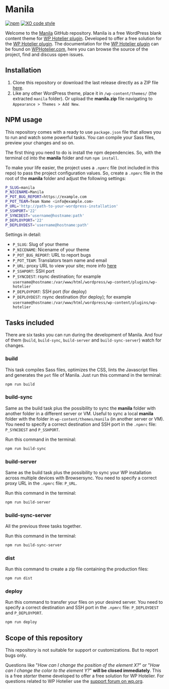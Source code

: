 # Manila
[![npm](https://img.shields.io/npm/v/npm.svg)]()
[![XO code style](https://img.shields.io/badge/code_style-XO-5ed9c7.svg)](https://github.com/sindresorhus/xo)

Welcome to the [Manila](http://manila.wphotelier.com/) GitHub repository. Manila is a free WordPress blank content theme for [WP Hotelier plugin](https://wphotelier.com). Developed to offer a free solution for the [WP Hotelier plugin](https://wphotelier.com). The documentation for the [WP Hotelier plugin](https://wphotelier.com) can be found on [WPHotelier.com](https://wphotelier.com), here you can browse the source of the project, find and discuss open issues.

## Installation ##

1. Clone this repository or download the last release directly as a ZIP file [here](https://github.com/wp-hotelier/manila/releases).
2. Like any other WordPress theme, place it in `/wp-content/themes/` (the extracted `manila` folder). Or upload the **manila.zip** file navigating to `Appearance > Themes > Add New`.

## NPM usage

This repository comes with a ready to use `package.json` file that allows you to run and watch some powerful tasks. You can compile your Sass files, preview your changes and so on.

The first thing you need to do is install the npm dependencies. So, with the terminal cd into the **manila** folder and run `npm install`.

To make your life easier, the project uses a `.npmrc` file (not included in this repo) to pass the project configuration values. So, create a `.npmrc` file in the root of the **manila** folder and adjust the following settings:

```bash
P_SLUG=manila
P_NICENAME=Manila
P_POT_BUG_REPORT=https://example.com
P_POT_TEAM=Team Name <info@example.com>
P_URL='http://path-to-your-wordpress-installation'
P_SSHPORT='22'
P_SYNCDEST='username@hostname:path'
P_DEPLOYPORT='22'
P_DEPLOYDEST='username@hostname:path'
```

Settings in detail:

* `P_SLUG`: Slug of your theme
* `P_NICENAME`: Nicename of your theme
* `P_POT_BUG_REPORT`: URL to report bugs
* `P_POT_TEAM`: Translators team name and email
* `P_URL`: proxy URL to view your site; more info [here](https://browsersync.io/docs/options#option-proxy)
* `P_SSHPORT`: SSH port
* `P_SYNCDEST`: rsync destination; for example `username@hostname:/var/www/html/wordpress/wp-content/plugins/wp-hotelier`
* `P_DEPLOYPORT`: SSH port (for deploy)
* `P_DEPLOYDEST`: rsync destination (for deploy); for example `username@hostname:/var/www/html/wordpress/wp-content/plugins/wp-hotelier`

## Tasks included

There are six tasks you can run during the development of Manila. And four of them (`build`, `build-sync`, `build-server` and `build-sync-server`) watch for changes.

### build

This task compiles Sass files, optimizes the CSS, lints the Javascript files and generates the `pot` file of Manila. Just run this command in the terminal:

```bash
npm run build
```

### build-sync

Same as the build task plus the possibility to sync the **manila** folder with another folder in a different server or VM. Useful to sync a local **manila** folder with the folder in `wp-content/themes/manila` (in another server or VM). You need to specify a correct destination and SSH port in the `.npmrc` file: `P_SYNCDEST` and `P_SSHPORT`.

Run this command in the terminal:

```bash
npm run build-sync
```

### build-server

Same as the build task plus the possibility to sync your WP installation across multiple devices with Browsersync. You need to specify a correct proxy URL in the `.npmrc` file: `P_URL`.

Run this command in the terminal:

```bash
npm run build-server
```

### build-sync-server

All the previous three tasks together.

Run this command in the terminal:

```bash
npm run build-sync-server
```

### dist

Run this command to create a zip file containing the production files:

```bash
npm run dist
```

### deploy

Run this command to transfer your files on your desired server. You need to specify a correct destination and SSH port in the `.npmrc` file: `P_DEPLOYDEST` and `P_DEPLOYPORT`.

```bash
npm run deploy
```

## Scope of this repository ##

This repository is not suitable for support or customizations. But to report bugs only.

Questions like "*How can I change the position of the element X?*" or "*How can I change the color to the element Y?*" **will be closed immediately**. This is a free *starter* theme developed to offer a free solution for WP Hotelier. For questions related to WP Hotelier use the [support forum on wp.org](https://wordpress.org/support/plugin/wp-hotelier).
